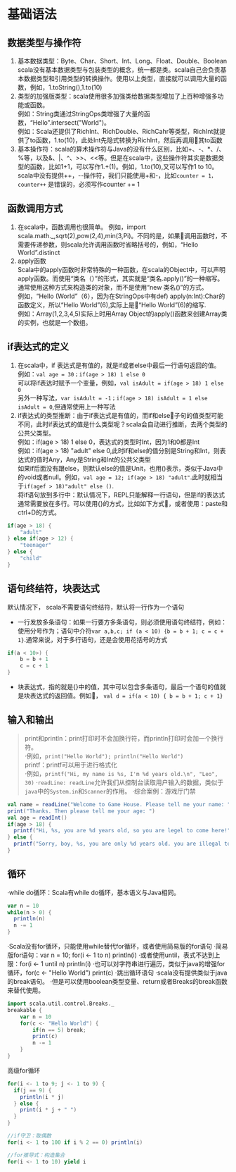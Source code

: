 # 基础语法
## 数据类型与操作符
1. 基本数据类型：Byte、Char、Short、Int、Long、Float、Double、Boolean<br>
scala没有基本数据类型与包装类型的概念，统一都是类。scala自己会负责基本数据类型和引用类型的转换操作。使用以上类型，直接就可以调用大量的函数，例如，1.toString(),1.to(10)
2. 类型的加强版类型：scala使用很多加强类给数据类型增加了上百种增强多功能或函数。<br>例如：String类通过StringOps类增强了大量的函数，“Hello”.intersect("World")。<br>
例如：Scala还提供了RichInt、RichDouble、RichCahr等类型，RichInt就提供了to函数，1.to(10)，此处Int先隐式转换为RichInt，然后再调用其to函数<br>
3. 基本操作符：scala的算术操作符与Java的没有什么区别，比如+、-、*、/、%等，以及&、|、^、>>、<<等。但是在scala中，这些操作符其实是数据类型的函数，比如1+1，可以写作1.+(1)。例如，1.to(10),又可以写作1 to 10。<br>scala中没有提供++，--操作符，我们只能使用+和-，比如`counter = 1，counter++` 是错误的，必须写作counter += 1
## 函数调用方式
1. 在scala中，函数调用也很简单。
例如，import scala.math._,sqrt(2),pow(2,4),min(3,Pi)。不同的是，如果调用函数时，不需要传递参数，则scala允许调用函数时省略括号的，例如，“Hello World”.distinct
2. apply函数<br>Scala中的apply函数时非常特殊的一种函数，在scala的Object中，可以声明apply函数。而使用“类名（）”的形式，其实就是“类名.apply()”的一种缩写。通常使用这种方式来构造类的对象，而不是使用“new 类名()”的方式。<br>例如，“Hello (World”（6），因为在StringOps中有def) apply(n:Int):Char的函数定义，所以“Hello World”(6),实际上是“Hello World”(6)的缩写.<br>例如：Array(1,2,3,4,5)实际上时用Array Object的apply()函数来创建Array类的实例，也就是一个数组。
## if表达式的定义
1. 在scala中，if 表达式是有值的，就是if或者else中最后一行语句返回的值。<br>
例如：`val age = 30；if(age > 18) 1 else 0`<br>
可以将if表达时赋予一个变量，例如，`val isAdult = if(age > 18) 1 else 0`<br>
另外一种写法，`var isAdult = -1；if(age > 18) isAdult = 1 else isAdult = 0`,但通常使用上一种写法
2. if表达式的类型推断：由于if表达式是有值的，而if和else子句的值类型可能不同，此时if表达式的值是什么类型呢？scala会自动进行推断，去两个类型的公共父类型。<br>
例如：if(age > 18) 1 else 0，表达式的类型时Int，因为1和0都是Int<br>
例如：if(age > 18) "adult" else 0,此时if和else的值分别是String和Int，则表达式的值时Any，Any是String和Int的公共父类型<br>
如果if后面没有跟else，则默认else的值是Unit，也用()表示，类似于Java中的void或者null。例如，`val age = 12; if(age > 18) "adult"`.此时就相当于`if(agef > 18)"adult" else ()`.<br>
将if语句放到多行中：默认情况下，REPL只能解释一行语句，但是if的表达式通常需要放在多行。可以使用{}的方式，比如如下方式，或者使用：paste和ctrl+D的方式。
``` scala code
if(age > 18) {
    "adult"
} else if(age > 12) {
    "teenager" 
} else {
    "child"
}
```
## 语句终结符，块表达式
默认情况下， scala不需要语句终结符，默认将一行作为一个语句
- 一行发放多条语句：如果一行要方多条语句，则必须使用语句终结符，例如：使用分号作为；语句中介符`var a,b,c; if (a < 10) {b = b + 1; c = c + 1}`.通常来说，对于多行语句，还是会使用花括号的方式
``` scala 
if(a < 10>) {
    b = b + 1
    c = c + 1
}
```
- 块表达式，指的就是{}中的值，其中可以包含多条语句，最后一个语句的值就是块表达式的返回值。例如， `val d = if(a < 10) { b = b + 1; c + 1}`

##  输入和输出
> print和println：print打印时不会加换行符，而println打印时会加一个换行符。<br>
    ·例如，`print("Hello World"); println("Hello World")`<br>
printf：printf可以用于进行格式化 <br> 
·例如，`printf("Hi, my name is %s, I'm %d years old.\n", "Leo", 30)`
·`readLine: readLine`允许我们从控制台读取用户输入的数据，类似于`java`中的`System.in`和`Scanner`的作用。
·综合案例：游戏厅门禁
``` scala code
val name = readLine("Welcome to Game House. Please tell me your name: ")
print("Thanks. Then please tell me your age: ")
val age = readInt()
if(age > 18) {
  printf("Hi, %s, you are %d years old, so you are legel to come here!", name, age)
} else {
  printf("Sorry, boy, %s, you are only %d years old. you are illegal to come here!", name, age)
}
```
## 循环
·while do循环：Scala有while do循环，基本语义与Java相同。
``` scala
var n = 10
while(n > 0) {
  println(n)
  n -= 1
}
```
·Scala没有for循环，只能使用while替代for循环，或者使用简易版的for语句
    ·简易版for语句：var n = 10; for(i <- 1 to n) println(i)
    ·或者使用until，表式不达到上限：for(i <- 1 until n) println(i)
    ·也可以对字符串进行遍历，类似于java的增强for循环，for(c <- "Hello World") print(c)
·跳出循环语句
    ·scala没有提供类似于java的break语句。
    ·但是可以使用boolean类型变量、return或者Breaks的break函数来替代使用。
``` scala
import scala.util.control.Breaks._
breakable {
    var n = 10
    for(c <- "Hello World") {
        if(n == 5) break;
        print(c)
        n -= 1
    }
}
```
高级for循环
``` scala
for(i <- 1 to 9; j <- 1 to 9) {
  if(j == 9) {
    println(i * j)
  } else {
    print(i * j + " ")
  }
}

//if守卫：取偶数
for(i <- 1 to 100 if i % 2 == 0) println(i)

//for推导式：构造集合
for(i <- 1 to 10) yield i
```

